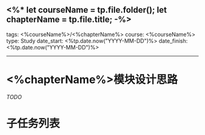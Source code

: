 <%*
let courseName = tp.file.folder();
let chapterName = tp.file.title;
-%>
---
tags: <%courseName%>/<%chapterName%>
course: <%courseName%>
type: Study
date_start: <%tp.date.now("YYYY-MM-DD")%>
date_finish: <%tp.date.now("YYYY-MM-DD")%>

---

# <%chapterName%>模块设计思路
 *TODO*
# 子任务列表

